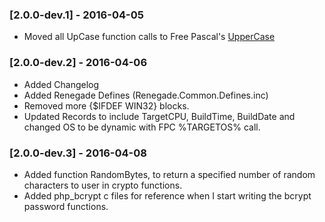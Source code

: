 ### [2.0.0-dev.1] - 2016-04-05

  * Moved all UpCase function calls to Free Pascal's [UpperCase](http://www.freepascal.org/docs-html/rtl/sysutils/ansiuppercase.html "Free Pascal AnsiUpperCase")

### [2.0.0-dev.2] - 2016-04-06

  * Added Changelog
  * Added Renegade Defines (Renegade.Common.Defines.inc)
  * Removed more {$IFDEF WIN32} blocks.
  * Updated Records to include TargetCPU,  BuildTime, BuildDate and changed OS to be dynamic with FPC %TARGETOS% call.

### [2.0.0-dev.3] - 2016-04-08

  * Added function RandomBytes, to return a specified number of random characters to user in crypto functions.
  * Added php_bcrypt c files for reference when I start writing the bcrypt password functions.